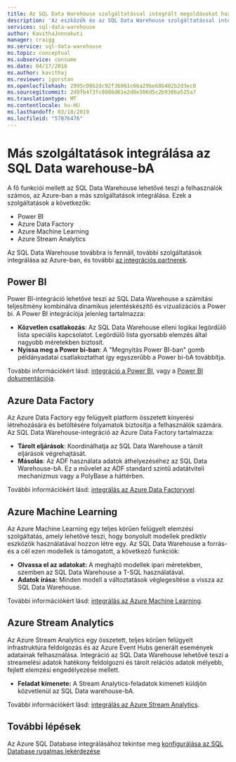 ```yaml
---
title: Az SQL Data Warehouse szolgáltatással integrált megoldásokat hozhat létre |} A Microsoft Docs
description: 'Az eszközök és az SQL Data Warehouse szolgáltatással integrált megoldásokat kínáló partnerek. '
services: sql-data-warehouse
author: KavithaJonnakuti
manager: craigg
ms.service: sql-data-warehouse
ms.topic: conceptual
ms.subservice: consume
ms.date: 04/17/2018
ms.author: kavithaj
ms.reviewer: igorstan
ms.openlocfilehash: 2995c08b2dc92f36061c6ba29be68b402b2d3ec0
ms.sourcegitcommit: 2d0fb4f3fc8086d61e2d8e506d5c2b930ba525a7
ms.translationtype: MT
ms.contentlocale: hu-HU
ms.lasthandoff: 03/18/2019
ms.locfileid: "57876476"
---
```

# <a name="integrate-other-services-with-sql-data-warehouse"></a>Más szolgáltatások integrálása az SQL Data warehouse-bA
A fő funkciói mellett az SQL Data Warehouse lehetővé teszi a felhasználók számos, az Azure-ban a más szolgáltatások integrálása. Ezek a szolgáltatások a következők:

* Power BI
* Azure Data Factory
* Azure Machine Learning
* Azure Stream Analytics

Az SQL Data Warehouse továbbra is fennáll, további szolgáltatások integrálása az Azure-ban, és további [az integrációs partnerek](sql-data-warehouse-partner-data-integration.md).

## <a name="power-bi"></a>Power BI
Power BI-integráció lehetővé teszi az SQL Data Warehouse a számítási teljesítmény kombinálva dinamikus jelentéskészítő és vizualizációs a Power bi. A Power BI integrációja jelenleg tartalmazza:

* **Közvetlen csatlakozás**: Az SQL Data Warehouse elleni logikai legördülő lista speciális kapcsolatot. Legördülő lista gyorsabb elemzés által nagyobb méretekben biztosít.
* **Nyissa meg a Power bi-ban**: A "Megnyitás Power BI-ban" gomb példányadatai csatlakoztathat így egyszerűbb a Power bi-bA továbbítja.

További információkért lásd: [integráció a Power BI](sql-data-warehouse-get-started-visualize-with-power-bi.md), vagy a [Power BI dokumentációja](https://powerbi.microsoft.com/blog/exploring-azure-sql-data-warehouse-with-power-bi/).

## <a name="azure-data-factory"></a>Azure Data Factory
Az Azure Data Factory egy felügyelt platform összetett kinyerési létrehozására és betöltésére folyamatok biztosítja a felhasználók számára. Az SQL Data Warehouse-integráció az Azure Data Factory tartalmazza:

* **Tárolt eljárások**: Koordinálhatja az SQL Data Warehouse a tárolt eljárások végrehajtását.
* **Másolás**: Az ADF használata adatok áthelyezéséhez az SQL Data Warehouse-bA. Ez a művelet az ADF standard szintű adatátviteli mechanizmus vagy a PolyBase a háttérben. 

További információkért lásd: [integrálás az Azure Data Factoryvel](https://docs.microsoft.com/azure/data-factory/load-azure-sql-data-warehouse?toc=/azure/sql-data-warehouse/toc.json).

## <a name="azure-machine-learning"></a>Azure Machine Learning
Az Azure Machine Learning egy teljes körűen felügyelt elemzési szolgáltatás, amely lehetővé teszi, hogy bonyolult modellek prediktív eszközök használatával hozzon létre egy. Az SQL Data Warehouse a forrás- és a cél ezen modellek is támogatott, a következő funkciók:

* **Olvassa el az adatokat:** A meghajtó modellek ipari méretekben, szemben az SQL Data Warehouse a T-SQL használatával.
* **Adatok írása:** Minden modell a változtatások véglegesítése a vissza az SQL Data Warehouse.

További információkért lásd: [integrálás az Azure Machine Learning](sql-data-warehouse-get-started-analyze-with-azure-machine-learning.md).

## <a name="azure-stream-analytics"></a>Azure Stream Analytics
Az Azure Stream Analytics egy összetett, teljes körűen felügyelt infrastruktúra feldolgozás és az Azure Event Hubs generált események adatainak felhasználása.  Integráció az SQL Data Warehouse lehetővé teszi a streamelési adatok hatékony feldolgozni és tárolt relációs adatok mélyebb, fejlett elemzési engedélyezése mellett.  

* **Feladat kimenete:** A Stream Analytics-feladatok kimeneti küldjön közvetlenül az SQL Data warehouse-bA.

További információkért lásd: [integrálás az Azure Stream Analytics](sql-data-warehouse-integrate-azure-stream-analytics.md).

## <a name="next-steps"></a>További lépések
Az Azure SQL Database integrálásához tekintse meg [konfigurálása az SQL Database rugalmas lekérdezése](tutorial-elastic-query-with-sql-datababase-and-sql-data-warehouse.md)


